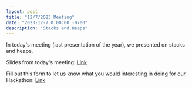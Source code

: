 ```yaml
---
layout: post
title: "12/7/2023 Meeting"
date: "2023-12-7 0:00:00 -0700"
description: "Stacks and Heaps"
---
```


In today's meeting (last presentation of the year), we presented on stacks and heaps.

Slides from today's meeting: [Link](https://docs.google.com/presentation/d/1hklWw3PbedT0ogX5T8NLsozV2mgA9yKoCnlnfhuh_d8/edit?usp=sharing)

Fill out this form to let us know what you would interesting in doing for our Hackathon: [Link](https://tinyurl.com/csclubhacks2024)
